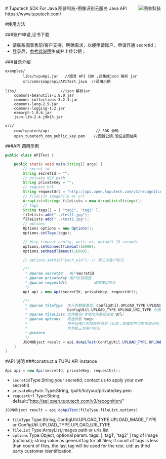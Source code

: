 <a href="https://www.tuputech.com/">
    <img src="https://www.tuputech.com/zh/images/brandpage/tuputech_logo_horizontal_black.png" alt="图普科技"
         title="图普科技" align="right" />
</a>
# Tuputech SDK For Java
图普科技-图像识别云服务 Java API https://www.tuputech.com/

#使用方法

###账户申请,证书下载

- 请联系图普售前/客户支持，明确需求，以便申请账户、申请开通 secretId；
- 登录后，<a href="https://www.tuputech.com/account/cert">参考此说明</a>生成并上传公钥；

###目录介绍

```
examples/
		libs/tupuApi.jar   //图普 API SDK ,已集成json 解析 jar
        src/com/soap/api/APITest.java  //调用示例

libs/					 //json 解析jar
	commons-beanutils-1.8.0.jar
	commons-collections-3.2.1.jar
	commons-lang-2.5.jar
	commons-logging-1.2.jar
	ezmorph-1.0.6.jar
	json-lib-2.4-jdk15.jar

src/
	com/tuputech/api				     // SDK 源码
	open_tuputech_com_public_key.pem	//图普公钥,验证返回结果
```

###API 调用示例

```java
public class APITest {

    public static void main(String[] args) {
        // secret id
        String secretId = "";
        // private KEY path
        String privateKey = "";
        // request Url
        String requestUrl = "http://api.open.tuputech.com/v3/recognition/";
        // fileList imageFile or url
        ArrayList<String> fileLists = new ArrayList<String>();
        // tags
        String tags[] = { "tag1", "tag2" };
        fileLists.add("../test1.jpg");
        fileLists.add("../test2.jpg");
        // options
        Options options = new Options();
        options.setTags(tags);

        // http timeout config, unit: ms, default 15 seconds
        options.setConnectTimeout(16000);
        options.setReadTimeout(16000);

        // options.setUid("your_uid"); // 第三方客户标识

        /**
         * @param secretId   用户secretId
         * @param privateKey 用户私钥路径
         * @param requestUrl            请求接口地址
         */
        Api api = new Api(secretId, privateKey, requestUrl);

        /**
         * @param fileType  传入的数据类型，ConfigUtil.UPLOAD_TYPE.UPLOAD_IMAGE_TYPE为本地文件
         *                  ConfigUtil.UPLOAD_TYPE.UPLOAD_URI_TYPE 为图片 Url
         * @param fileLists 文件集合(本地文件路径或者 Url)
         * @param options   可选参数 tags:
         *                  用于给图片附加额外信息（比如：直播客户可能传房间号，或者主播ID信息）。方便后续根据tag搜索到相关的图片 uid:
         *                  作为第三方客户标识
         * @return
         */
        JSONObject result = api.doApiTest(ConfigUtil.UPLOAD_TYPE.UPLOAD_IMAGE_TYPE, fileLists, options);
    }
}
```

#API 说明
###construct a TUPU API instance

```java
Api api = new Api(secretId, privateKey, requestUrl);
```

- `secretId`Type:String,your secretId, contact us to apply your own secretId
- `privateKeyPath` Type:String, /path/to/your/private/key.pem
- `requestUrl` Type:String, default:"http://api.open.tuputech.com/v3/recognition/"

```java
JSONObject result = api.doApiTest(fileType,fileList,options)
```

- `fileType` Type:String, ConfigUtil.UPLOAD_TYPE.UPLOAD_IMAGE_TYPE or ConfigUtil.UPLOAD_TYPE.UPLOAD_URI_TYPE
- `fileList` Type:ArrayList<String>,images path or urls list
- `options` Type:Object, optional param.
  tags: [ 'tag1', 'tag2' ] tag of image (optional); string value as general tag for all files; if count of tags is less than count of files, the last tag will be used for the rest.
  uid: as third party customer identification.
